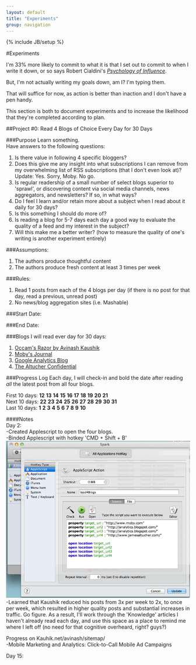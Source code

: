 ```yaml
---
layout: default
title: "Experiments"
group: navigation
---
```

{% include JB/setup %}

#Experiments

I'm 33% more likely to commit to what it is that I set out to commit to when I write it down, or so says Robert Cialdini's [_Psychology of Influence_](http://www.amazon.com/Influence-Psychology-Persuasion-Business-Essentials/dp/006124189X). 

But, I'm not actually writing my goals down, am I? I'm typing them.  

That will suffice for now, as action is better than inaction and I don't have a pen handy.  

This section is both to document experiments and to increase the likelihood that they're completed according to plan.  

##Project #0: Read 4 Blogs of Choice Every Day for 30 Days  

###Purpose
Learn something.  
Have answers to the following questions:  
1. Is there value in following 4 specific bloggers?  
2. Does this give me any insight into what subscriptions I can remove from my overwhelming list of RSS subscriptions (that I don't even look at)?  
Update: Yes. Sorry, Moby. No go.  
3. Is regular readership of a small number of select blogs superior to 'sprawl', or discovering content via social media channels, news aggregators, and newsletters? If so, in what ways?  
4. Do I feel I learn and/or retain more about a subject when I read about it daily for 30 days?  
5. Is this something I should do more of?  
6. Is reading a blog for 5-7 days each day a good way to evaluate the quality of a feed and my interest in the subject?  
7. Will this make me a better writer?  (how to measure the quality of one's writing is another experiment entirely)  

###Assumptions:
1. The authors produce thoughtful content  
2. The authors produce fresh content at least 3 times per week  

###Rules:
1. Read 1 posts from each of the 4 blogs per day (if there is no post for that day, read a previous, unread post)
2. No news/blog aggregation sites  (i.e. Mashable)  

###Start Date:  

###End Date:  

###Blogs I will read ever day for 30 days:  
1. [Occam's Razor by Avinash Kaushik](http://www.kaushik.net/avinash/)
2. [Moby's Journal](http://www.moby.com/journal)
3. [Google Analytics Blog](http://analytics.blogspot.com/)
4. [The Altucher Confidential](http://www.jamesaltucher.com/)

###Progress Log
Each day, I will check-in and bold the date after reading _all_ the latest post from all four blogs.  

First 10 days: **12** **13** **14** **15** **16** **17** **18** **19** **20** **21**  
Next 10 days: **22** **23** **24** **25** **26** **27** **28** **29** **30** **31**  
Last 10 days: **1** **2** **3** **4** **5** **6** **7** **8** **9** **10**  

####Notes  
Day 2:  
-Created Applescript to open the four blogs.  
-Binded Applescript with hotkey 'CMD + Shift + B'  
![Open Four Blogs Script](/assets/images/script-open-blogs.png)
-Learned that Kaushik reduced his posts from 3x per week to 2x, to once per week, which resulted in higher quality posts and substantial increases in traffic. Go figure. As a result, I'll work through the 'Knowledge' articles I haven't already read each day, and use this space as a place to remind me where I left off (no need for that cognitive overheard, right? guys?)  

Progress on Kauhik.net/avinash/sitemap/  
-Mobile Marketing and Analytics: Click-to-Call Mobile Ad Campaigns  

Day 15: 

